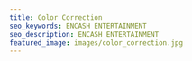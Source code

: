 ```yaml
---
title: Color Correction
seo_keywords: ENCASH ENTERTAINMENT
seo_description: ENCASH ENTERTAINMENT
featured_image: images/color_correction.jpg
---
```

